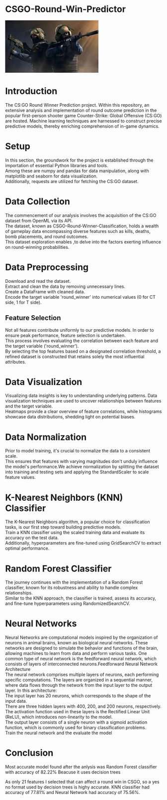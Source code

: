 # CSGO-Round-Win-Predictor

![CSGO](https://github.com/Ojas1510/CSGO-Round-Win-Predictor/blob/main/images.jpeg)



# Introduction
The CS:GO Round Winner Prediction project. Within this repository, an extensive analysis and implementation of round outcome prediction in the popular first-person shooter game Counter-Strike: Global Offensive (CS:GO) are hosted. Machine learning techniques are harnessed to construct precise predictive models, thereby enriching comprehension of in-game dynamics.
# Setup
In this section, the groundwork for the project is established through the importation of essential Python libraries and tools. <br>
Among these are numpy and pandas for data manipulation, along with matplotlib and seaborn for data visualization. <br>
Additionally, requests are utilized for fetching the CS:GO dataset. <br>
# Data Collection
The commencement of our analysis involves the acquisition of the CS:GO dataset from OpenML via its API. <br>
The dataset, known as CSGO-Round-Winner-Classification, holds a wealth of gameplay data encompassing diverse features such as kills, deaths, bomb placements, and round outcomes. <br>
This dataset exploration enables ,to delve into the factors exerting influence on round-winning probabilities. <br>
# Data Preprocessing
Download and read the dataset. <br>
Extract and clean the data by removing unnecessary lines. <br>
Create a DataFrame with cleaned data. <br>
Encode the target variable 'round_winner' into numerical values (0 for CT side, 1 for T side). <br>
## Feature Selection
Not all features contribute uniformly to our predictive models. In order to ensure peak performance, feature selection is undertaken. <br>
This process involves evaluating the correlation between each feature and the target variable ('round_winner').<br>
By selecting the top features based on a designated correlation threshold, a refined dataset is constructed that retains solely the most influential attributes.<br>
# Data Visualization
Visualizing data insights is key to understanding underlying patterns. Data visualization techniques are used to uncover relationships between features and the target variable. <br>
Heatmaps provide a clear overview of feature correlations, while histograms showcase data distributions, shedding light on potential biases.<br>
# Data Normalization
Prior to model training, it's crucial to normalize the data to a consistent scale. <br>
This ensures that features with varying magnitudes don't unduly influence the model's performance.We achieve normalization by splitting the dataset into training and testing sets and applying the StandardScaler to scale feature values.

# K-Nearest Neighbors (KNN) Classifier
The K-Nearest Neighbors algorithm, a popular choice for classification tasks, is our first step toward building predictive models. <br>
Train a KNN classifier using the scaled training data and evaluate its accuracy on the test data.<br>
Additionally, hyperparameters are fine-tuned using GridSearchCV to extract optimal performance.<br>
# Random Forest Classifier
The journey continues with the implementation of a Random Forest classifier, known for its robustness and ability to handle complex relationships. <br>
Similar to the KNN approach, the classifier is trained, assess its accuracy, and fine-tune hyperparameters using RandomizedSearchCV.<br>

# Neural Networks
Neural Networks are computational models inspired by the organization of neurons in animal brains, known as biological neural networks. These networks are designed to simulate the behavior and functions of the brain, allowing machines to learn from data and perform various tasks. One common type of neural network is the feedforward neural network, which consists of layers of interconnected neurons.Feedforward Neural Network Architecture<br>
The neural network comprises multiple layers of neurons, each performing specific computations. The layers are organized in a sequential manner, where data flows through the network from the input layer to the output layer.
In this architecture:<br>
The input layer has 20 neurons, which corresponds to the shape of the input data.<br>
There are three hidden layers with 400, 200, and 200 neurons, respectively. The activation function used in these layers is the Rectified Linear Unit (ReLU), which introduces non-linearity to the model.<br>
The output layer consists of a single neuron with a sigmoid activation function, which is commonly used for binary classification problems.<br>
Train the neural network and the evaluate the model<br>

# Conclusion
Most accurate model found after the anlysis was Random Forest classifier with accuracy of 82.22%  Beacuse it uses decision trees <br>

As only 21 features I selected that can affect a round win in CSGO, so a yes no format used by decision trees is highy accurate.
KNN classifier had accuracy of 77.81% and Neural Network had accuracy of 75.56%.
